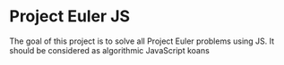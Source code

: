 # Project Euler JS

The goal of this project is to solve all Project Euler problems using JS.
It should be considered as algorithmic JavaScript koans